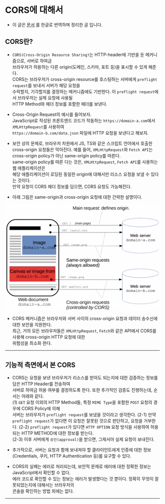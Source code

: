 <h1>CORS에 대해서</h1>

- 이 글은 <a href="https://developer.mozilla.org/en-US/docs/Web/HTTP/CORS">문서</a> 를 한글로 번역하며 정리한 글 입니다.

<h2>CORS란?</h2>

- `CORS(Cross-Origin Resource Sharing)`는 HTTP-header에 기반을 둔 메커니즘으로, 서버로 하여금  
  브라우저가 허용하는 다른 origin(도메인, 스키마, 포트 등)을 표시할 수 있게 해준다.  
  CORS는 브라우저가 cross-origin resource를 호스팅하는 서버에게 `preflight request`를 보내서 서버가 해당 요청을  
  수락할지, 기각할지를 결정하는 메커니즘에도 기반한다. 이 `preflight request`에서 브라우저는 실제 요청에 사용될  
  HTTP Method와 헤더 정보를 포함한 헤더를 보낸다.

- Cross-Origin Request의 예시를 들어보자.  
  JavaScript로 작성된 프론트엔드 코드가 작동하는 `https://domain-a.com`에서 `XMLHttpRequest`를 사용하여  
  `https://domain-b.com/data.json` 파일에 HTTP 요청을 보낸다고 해보자.

- 보안 상의 문제로, 브라우저 차원에서 JS, TS와 같은 스크립트 언어에서 호출한 cross-origin 요청들은 막아진다.
  예를 들어, `XMLHttpRequest`와 `Fetch API`는 cross-origin policy가 아닌 same-origin policy를 따른다.  
  same-origin policy를 따른 다는 것은, `XMLHttpRequest`, `Fetch API`를 사용하는 웹 애플리케이션은  
  해당 애플리케이션이 로딩된 동일한 origin에 대해서만 리소스 요청을 보낼 수 있다는 것이다.  
  만약 요청이 CORS 헤더 정보를 담으면, CORS 요청도 가능해진다.

- 아래 그림은 same-origin과 cross-origin 요청에 대한 간략한 설명이다.

![picture 1](images/cc515be9aa904229abb84fa4f35cc26645297445f34af58904c11e9e185b468e.png)

- CORS 메커니즘은 브라우저와 서버 사이의 cross-origin 요청과 데이터 송수신에 대한 보안을 지원한다.  
 최근, 거의 모든 브라우저들은 `XMLHttpRequest`, `Fetch`와 같은 API에서 CORS를 사용해 cross-origin HTTP 요청에 대한  
 위험성을 최소화 한다.
<hr/>

<h2>기능적 측면에서 본 CORS</h2>

- CORS는 요청을 보낸 브라우저가 리소스를 받아도 되는지에 대한 검증하는 정보를 담은 HTTP Header를 전송하여  
   서버로 하여금 허용 여부를 결정하도록 한다. 또한 추가적인 검증도 진행하는데, 순서는 아래와 같다.  
   (1) `GET` 요청 이외의 HTTP Method들, 특정 `MIME Type`을 포함한 `POST` 요청의 경우에 CORS Policy에 의해  
   서버는 브라우저가 `preflight request`를 보냈을 것이라고 생각한다.
  (2-1) 만약 `preflight request`가 없다면 이 요청은 잘못된 것으로 판단하고, 요청을 거부한다.
  (2-2) `preflight request`가 있다면 `HTTP OPTION` 요청 방식을 사용하여 허용되는 HTTP METHOD에 대한 정보를 받는다.  
  (2-3) 이후 서버에게 `승인(approval)`을 받으면, 그제서야 실제 요청이 보내진다.

- 추가적으로, 서버는 요청과 함께 보내져야 할 클라이언트에게 인증에 대한 정보(Credentials, 쿠키, HTTP Authentication 등)를 요구할 수 있다.

- CORS의 실패는 에러로 처리되는데, 보안적 문제로 에러에 대한 정확한 정보는 JavaScript에서 확인할 수 없다.  
 에러 코드로 확인할 수 있는 정보는 에러가 발생했다는 것 뿐이다. 정확히 무엇이 잘못되었는지에 대해서는 브라우저의  
 콘솔을 확인하는 방법 외에는 없다.
<hr/>
